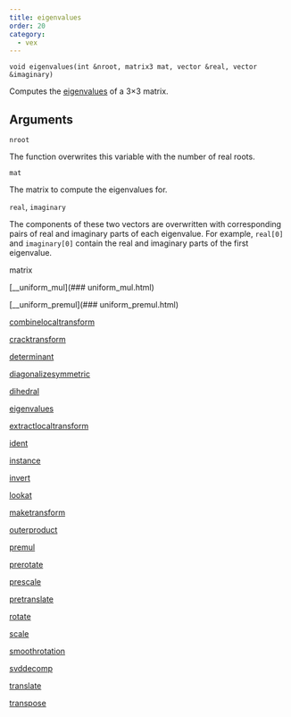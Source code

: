 ```yaml
---
title: eigenvalues
order: 20
category:
  - vex
---
```


`void eigenvalues(int &nroot, matrix3 mat, vector &real, vector &imaginary)`

Computes the [eigenvalues](http://en.wikipedia.org/wiki/Eigenvalues_and_eigenvectors) of a 3×3 matrix.

## Arguments

`nroot`

The function overwrites this variable with the number of real roots.

`mat`

The matrix to compute the eigenvalues for.

`real`, `imaginary`

The components of these two vectors are overwritten with corresponding pairs of real and imaginary parts of each eigenvalue.
For example, `real[0]` and `imaginary[0]` contain the real and imaginary parts of the first eigenvalue.

matrix

[__uniform_mul](### uniform_mul.html)

[__uniform_premul](### uniform_premul.html)

[combinelocaltransform](combinelocaltransform.html)

[cracktransform](cracktransform.html)

[determinant](determinant.html)

[diagonalizesymmetric](diagonalizesymmetric.html)

[dihedral](dihedral.html)

[eigenvalues](eigenvalues.html)

[extractlocaltransform](extractlocaltransform.html)

[ident](ident.html)

[instance](instance.html)

[invert](invert.html)

[lookat](lookat.html)

[maketransform](maketransform.html)

[outerproduct](outerproduct.html)

[premul](premul.html)

[prerotate](prerotate.html)

[prescale](prescale.html)

[pretranslate](pretranslate.html)

[rotate](rotate.html)

[scale](scale.html)

[smoothrotation](smoothrotation.html)

[svddecomp](svddecomp.html)

[translate](translate.html)

[transpose](transpose.html)
